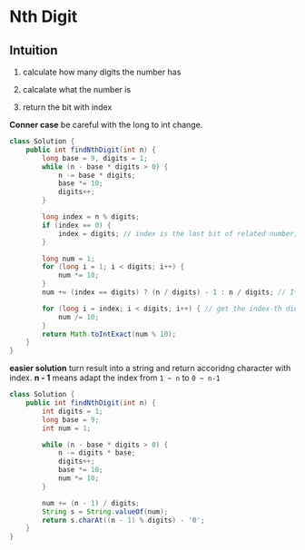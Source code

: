 # Nth Digit

## Intuition

1. calculate how many digits the number has

2. calcalate what the number is

3. return the bit with index

**Conner case** be careful with the long to int change.

```java
class Solution {
    public int findNthDigit(int n) {
        long base = 9, digits = 1;
        while (n - base * digits > 0) {
            n -= base * digits;
            base *= 10;
            digits++;
        }

        long index = n % digits;
        if (index == 0) {
            index = digits; // index is the last bit of related number, which is equal to digits
        }

        long num = 1;
        for (long i = 1; i < digits; i++) {
            num *= 10;
        }
        num += (index == digits) ? (n / digits) - 1 : n / digits; // If index equals to 0, it means the target digit is the last digit of number

        for (long i = index; i < digits; i++) { // get the index-th didit bit
            num /= 10;
        }
        return Math.toIntExact(num % 10);
    }
}
```

**easier solution**
turn result into a string and return accoridng character with index.
**n - 1** means adapt the index from `1 ~ n` to `0 ~ n-1`

```java
class Solution {
    public int findNthDigit(int n) {
        int digits = 1;
        long base = 9;
        int num = 1;

        while (n - base * digits > 0) {
            n -= digits * base;
            digits++;
            base *= 10;
            num *= 10;
        }

        num += (n - 1) / digits;
        String s = String.valueOf(num);
        return s.charAt((n - 1) % digits) - '0';
    }
}
```
